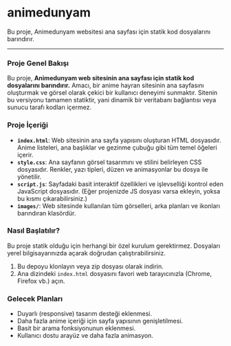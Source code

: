 # animedunyam

Bu proje, Animedunyam websitesi ana sayfası için statik kod dosyalarını barındırır.

---

### Proje Genel Bakışı

Bu proje, **Animedunyam web sitesinin ana sayfası için statik kod dosyalarını barındırır.** Amacı, bir anime hayran sitesinin ana sayfasını oluşturmak ve görsel olarak çekici bir kullanıcı deneyimi sunmaktır. Sitenin bu versiyonu tamamen statiktir, yani dinamik bir veritabanı bağlantısı veya sunucu tarafı kodları içermez.

### Proje İçeriği

* **`index.html`**: Web sitesinin ana sayfa yapısını oluşturan HTML dosyasıdır. Anime listeleri, ana başlıklar ve gezinme çubuğu gibi tüm temel öğeleri içerir.
* **`style.css`**: Ana sayfanın görsel tasarımını ve stilini belirleyen CSS dosyasıdır. Renkler, yazı tipleri, düzen ve animasyonlar bu dosya ile yönetilir.
* **`script.js`**: Sayfadaki basit interaktif özellikleri ve işlevselliği kontrol eden JavaScript dosyasıdır. (Eğer projenizde JS dosyası varsa ekleyin, yoksa bu kısmı çıkarabilirsiniz.)
* **`images/`**: Web sitesinde kullanılan tüm görselleri, arka planları ve ikonları barındıran klasördür.

### Nasıl Başlatılır?

Bu proje statik olduğu için herhangi bir özel kurulum gerektirmez. Dosyaları yerel bilgisayarınızda açarak doğrudan çalıştırabilirsiniz.

1.  Bu depoyu klonlayın veya zip dosyası olarak indirin.
2.  Ana dizindeki `index.html` dosyasını favori web tarayıcınızla (Chrome, Firefox vb.) açın.

### Gelecek Planları

* Duyarlı (responsive) tasarım desteği eklenmesi.
* Daha fazla anime içeriği için sayfa yapısının genişletilmesi.
* Basit bir arama fonksiyonunun eklenmesi.
* Kullanıcı dostu arayüz ve daha fazla animasyon.